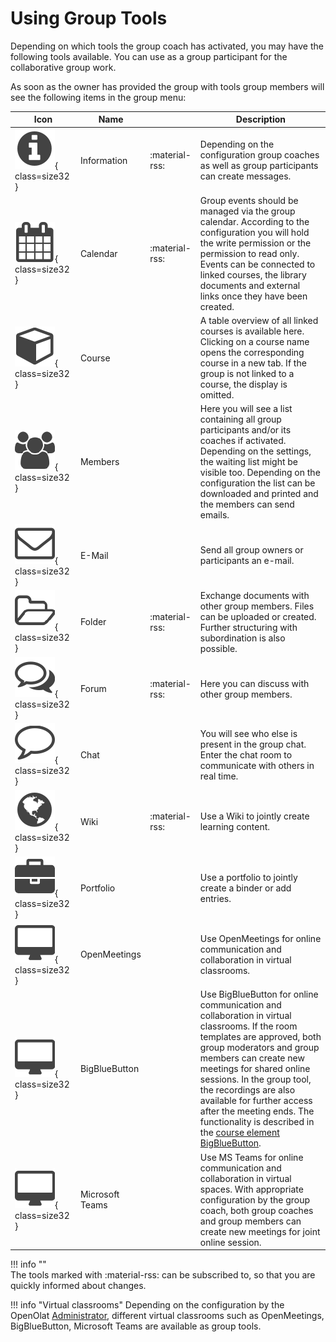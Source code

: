 # Using Group Tools

Depending on which tools the group coach has activated, you may have
the following tools available. You can use as a group participant for
the collaborative group work.

As soon as the owner has provided the group with tools group members will see
the following items in the group menu:

| Icon | Name |   | Description |
| ---- | ---- | - | ----------- |
| ![](assets/infomessage.png){ class=size32 } | Information | :material-rss: | Depending on the configuration group coaches as well as group participants can create messages. |
| ![](assets/calendar.png){ class=size32 } | Calendar | :material-rss: | Group events should be managed via the group calendar. According to the configuration you will hold the write permission or the permission to read only. Events can be connected to linked courses, the library documents and external links once they have been created. |  
| ![](assets/course.png){ class=size32 } | Course |  | A table overview of all linked courses is available here. Clicking on a course name opens the corresponding course in a new tab. If the group is not linked to a course, the display is omitted. |
| ![](assets/group.png){ class=size32 } | Members |  | Here you will see a list containing all group participants and/or its coaches if activated. Depending on the settings, the waiting list might be visible too. Depending on the configuration the list can be downloaded and printed and the members can send emails. |  
| ![](assets/contact.png){ class=size32 } | E-Mail |  | Send all group owners or participants an e-mail. |
| ![](assets/folder.png){ class=size32 } | Folder | :material-rss: | Exchange documents with other group members. Files can be uploaded or created. Further structuring with subordination is also possible.  |
| ![](assets/forum.png){ class=size32 } | Forum | :material-rss: | Here you can discuss with other group members.  
| ![](assets/chat_icon.png){ class=size32 } | Chat |  | You will see who else is present in the group chat. Enter the chat room to communicate with others in real time. |  
| ![](assets/wiki.png){ class=size32 } | Wiki | :material-rss: | Use a Wiki to jointly create learning content. |
| ![](assets/portfolio_434343_64.png){ class=size32 } | Portfolio |  | Use a portfolio to jointly create a binder or add entries.  |
| ![](assets/openmeetings.png){ class=size32 } | OpenMeetings |  | Use OpenMeetings for online communication and collaboration in virtual classrooms. |
| ![](assets/openmeetings.png){ class=size32 } | BigBlueButton |  | Use BigBlueButton for online communication and collaboration in virtual classrooms. If the room templates are approved, both group moderators and group members can create new meetings for shared online sessions. In the group tool, the recordings are also available for further access after the meeting ends. The functionality is described in the [course element BigBlueButton](../learningresources/Course_Element_BigBlueButton.md). |  
| ![](assets/openmeetings.png){ class=size32 } | Microsoft Teams |  | Use MS Teams for online communication and collaboration in virtual spaces. With appropriate configuration by the group coach, both group coaches and group members can create new meetings for joint online session. |

  
!!! info ""  
	The tools marked with :material-rss: can be subscribed to, so that you are quickly informed about changes.

!!! info "Virtual classrooms"
	Depending on the configuration by the OpenOlat 
	[Administrator](../../manual_admin/administration/External_Tools_-_Administration.md), different
	virtual classrooms such as OpenMeetings, BigBlueButton,
	Microsoft Teams are available as group tools.

